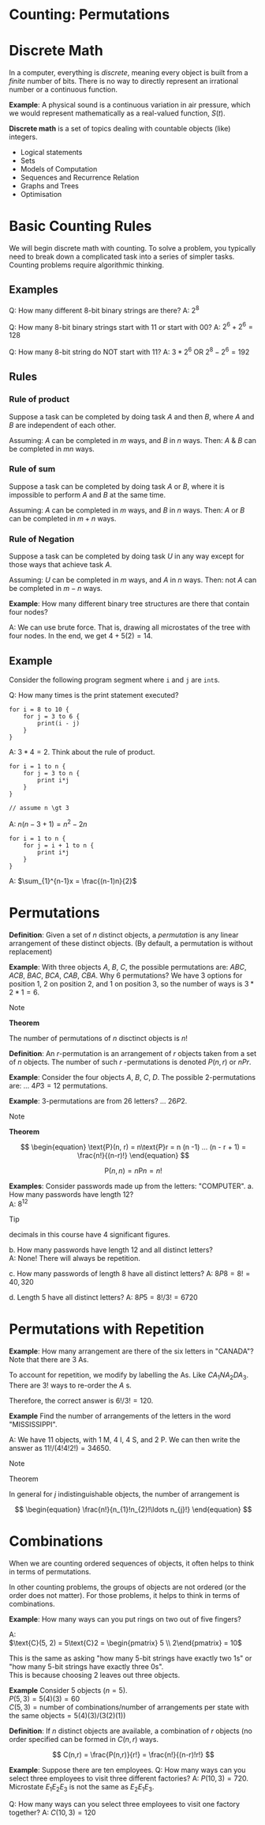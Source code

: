 Counting: Permutations
==
# Discrete Math
In a computer, everything is *discrete*, meaning every object is built from a *finite* number of bits. There is no way to directly represent an irrational number or a continuous function.

**Example**: A physical sound is a continuous variation in air pressure, which we would represent mathematically as a real-valued function, $S(t)$. 

**Discrete math** is a set of topics dealing with countable objects (like) integers.
- Logical statements
- Sets
- Models of Computation
- Sequences and Recurrence Relation
- Graphs and Trees
- Optimisation

# Basic Counting Rules
We will begin discrete math with counting.
To solve a problem, you typically need to break down a complicated task into a series of simpler tasks.
Counting problems require algorithmic thinking.

## Examples
Q: How many different 8-bit binary strings are there?
A: $2^{8}$

Q: How many 8-bit binary strings start with 11 or start with 00?
A: $2^{6} + 2^{6} = 128$

Q: How many 8-bit string do NOT start with 11?
A: $3 * 2^{6}$ OR $2^{8} - 2^{6} = 192$

## Rules
### Rule of product
Suppose a task can be completed by doing task $A$ and then $B$, where $A$ and $B$ are independent of each other.

Assuming: $A$ can be completed in $m$ ways, and $B$ in $n$ ways.
Then: $A$ & $B$ can be completed in $mn$ ways.

### Rule of sum
Suppose a task can be completed by doing task $A$ or $B$, where it is impossible to perform $A$ and $B$ at the same time.

Assuming: $A$ can be completed in $m$ ways, and $B$ in $n$ ways.
Then: $A$ or $B$ can be completed in $m + n$ ways.

### Rule of Negation
Suppose a task can be completed by doing task $U$ in any way except for those ways that achieve task $A$.

Assuming: $U$ can be completed in $m$ ways, and $A$ in $n$ ways.
Then: not $A$ can be completed in $m - n$ ways.

**Example**: How many different binary tree structures are there that contain four nodes?

A: We can use brute force. That is, drawing all microstates of the tree with four nodes. In the end, we get $4  + 5(2) = 14$.

## Example
Consider the following program segment where `i` and `j` are `int`s.

Q: How many times is the print statement executed?
```
for i = 8 to 10 {
	for j = 3 to 6 {
		print(i - j)
	}
}
```

A: $3 * 4 = 2$. Think about the rule of product.

```
for i = 1 to n {
	for j = 3 to n {
		print i*j
	}
}

// assume n \gt 3
```
A: $n (n-3 + 1) = n^{2} - 2n$

```
for i = 1 to n {
	for j = i + 1 to n {
		print i*j
	}
}

```
A: $\sum_{1}^{n-1}x = \frac{(n-1)n}{2}$

# Permutations
**Definition**: Given a set of $n$ distinct objects, a *permutation* is any linear arrangement of these distinct objects. (By default, a permutation is without replacement)

**Example**: With three objects $A$, $B$, $C$, the possible permutations are:
$ABC$, $ACB$, $BAC$, $BCA$, $CAB$, $CBA$. Why 6 permutations? We have 3 options for position 1, 2 on position 2, and 1 on position 3, so the number of ways is $3 * 2 * 1 = 6$.

> [!note]
> **Theorem**
>
> The number of permutations of $n$ disctinct objects is $n!$

**Definition**: An $r$-permutation is an arrangement of $r$ objects taken from a set of $n$ objects. 
The number of such $r$ -permutations is denoted $P(n,r)$ or $nPr$. 

**Example**: Consider the four objects $A$, $B$, $C$, $D$. The possible 2-permutations are: ... $4P3 = 12$ permutations.

**Example**: 3-permutations are from 26 letters? ... $26P2$.

> [!note] 
> **Theorem**
>
> $$
> \begin{equation} 
> \text{P}(n, r) = n\text{P}r = n (n -1) ... (n - r + 1) = \frac{n!}{(n-r)!}
> \end{equation}
> $$
> 
> $$
> \begin{equation}
> \text{P}(n, n) = n\text{P}n = n!
> \end{equation}
> $$

**Examples**: Consider passwords made up from the letters: "COMPUTER".
a. How many passwords have length 12?   
A: $8^{12}$

> [!tip]
> decimals in this course have 4 significant figures.

b. How many passwords have length 12 and all distinct letters?  
A: None! There will always be repetition.

c. How many passwords of length 8 have all distinct letters?
A: $8P8 = 8! = 40,320$

d.  Length 5 have all distinct letters?
A:  $8P5 = 8!/3! = 6720$

# Permutations with Repetition
**Example**: How many arrangement are there of the six letters in "CANADA"?  
Note that there are 3 As.

To account for repetition, we modify by labelling the As. Like $CA_{1}NA_{2}DA_{3}$.
There are $3!$ ways to re-order the $A$ s.

Therefore, the correct answer is $6! / 3! = 120$.

**Example** Find the number of arrangements of the letters in the word "MISSISSIPPI". 

A: We have 11 objects, with 1 M, 4 I, 4 S, and 2 P. We can then write the answer as
$11!/(4!4!2!) = 34650$.

> [!note]
> Theorem
>
> In general for $j$ indistinguishable objects, the number of arrangement is 
>
> $$
> \begin{equation}
> \frac{n!}{n_{1}!n_{2}!\ldots n_{j}!}
> \end{equation}
> $$

# Combinations
When we are counting ordered sequences of objects, it often helps to think in terms of permutations.

In other counting problems, the groups of objects are not ordered (or the order does not matter). 
For those problems, it helps to think in terms of combinations.

**Example**: How many ways can you put rings on two out of five fingers?  

A:  
$\text{C}(5, 2) = 5\text{C}2 = \begin{pmatrix} 5 \\ 2\end{pmatrix} = 10$

This is the same as asking "how many 5-bit strings have exactly two 1s" or 
"how many 5-bit strings have exactly three 0s".  
This is because choosing 2 leaves out three objects.

**Example** Consider 5 objects ($n = 5$).  
$P(5 , 3) = 5(4)(3) = 60$  
$C(5, 3) = \text{number of combinations} / \text{number of arrangements per state with the same objects} = 5(4)(3)/(3(2)(1))$

**Definition**: If $n$ distinct objects are available, a combination of $r$ objects (no order specified can be formed in $C(n,r)$ ways.

$$
C(n,r) = \frac{P(n,r)}{r!} = \frac{n!}{(n-r)!r!}
$$

**Example**: Suppose there are ten employees.
Q: How many ways can you select three employees to visit three different factories?
A: $P(10, 3)  = 720$. Microstate $E_{1}E_{2}E_{3}$ is not the same as $E_{2}E_{1}E_{3}$.

Q: How many ways can you select three employees to visit one factory together?
A: $C(10, 3) = 120$
